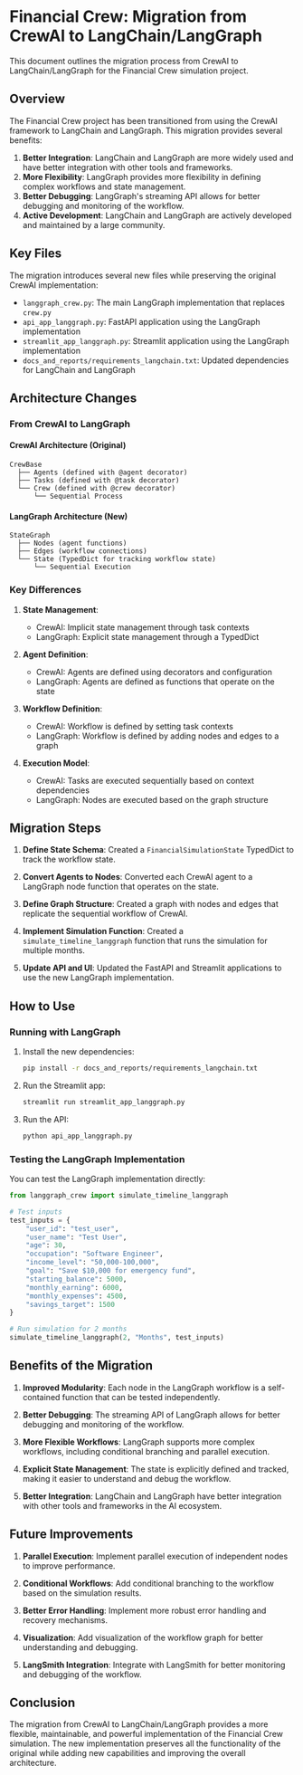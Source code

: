 # Financial Crew: Migration from CrewAI to LangChain/LangGraph

This document outlines the migration process from CrewAI to LangChain/LangGraph for the Financial Crew simulation project.

## Overview

The Financial Crew project has been transitioned from using the CrewAI framework to LangChain and LangGraph. This migration provides several benefits:

1. **Better Integration**: LangChain and LangGraph are more widely used and have better integration with other tools and frameworks.
2. **More Flexibility**: LangGraph provides more flexibility in defining complex workflows and state management.
3. **Better Debugging**: LangGraph's streaming API allows for better debugging and monitoring of the workflow.
4. **Active Development**: LangChain and LangGraph are actively developed and maintained by a large community.

## Key Files

The migration introduces several new files while preserving the original CrewAI implementation:

- `langgraph_crew.py`: The main LangGraph implementation that replaces `crew.py`
- `api_app_langgraph.py`: FastAPI application using the LangGraph implementation
- `streamlit_app_langgraph.py`: Streamlit application using the LangGraph implementation
- `docs_and_reports/requirements_langchain.txt`: Updated dependencies for LangChain and LangGraph

## Architecture Changes

### From CrewAI to LangGraph

#### CrewAI Architecture (Original)

```
CrewBase
  ├── Agents (defined with @agent decorator)
  ├── Tasks (defined with @task decorator)
  └── Crew (defined with @crew decorator)
      └── Sequential Process
```

#### LangGraph Architecture (New)

```
StateGraph
  ├── Nodes (agent functions)
  ├── Edges (workflow connections)
  └── State (TypedDict for tracking workflow state)
      └── Sequential Execution
```

### Key Differences

1. **State Management**:
   - CrewAI: Implicit state management through task contexts
   - LangGraph: Explicit state management through a TypedDict

2. **Agent Definition**:
   - CrewAI: Agents are defined using decorators and configuration
   - LangGraph: Agents are defined as functions that operate on the state

3. **Workflow Definition**:
   - CrewAI: Workflow is defined by setting task contexts
   - LangGraph: Workflow is defined by adding nodes and edges to a graph

4. **Execution Model**:
   - CrewAI: Tasks are executed sequentially based on context dependencies
   - LangGraph: Nodes are executed based on the graph structure

## Migration Steps

1. **Define State Schema**: Created a `FinancialSimulationState` TypedDict to track the workflow state.

2. **Convert Agents to Nodes**: Converted each CrewAI agent to a LangGraph node function that operates on the state.

3. **Define Graph Structure**: Created a graph with nodes and edges that replicate the sequential workflow of CrewAI.

4. **Implement Simulation Function**: Created a `simulate_timeline_langgraph` function that runs the simulation for multiple months.

5. **Update API and UI**: Updated the FastAPI and Streamlit applications to use the new LangGraph implementation.

## How to Use

### Running with LangGraph

1. Install the new dependencies:
   ```bash
   pip install -r docs_and_reports/requirements_langchain.txt
   ```

2. Run the Streamlit app:
   ```bash
   streamlit run streamlit_app_langgraph.py
   ```

3. Run the API:
   ```bash
   python api_app_langgraph.py
   ```

### Testing the LangGraph Implementation

You can test the LangGraph implementation directly:

```python
from langgraph_crew import simulate_timeline_langgraph

# Test inputs
test_inputs = {
    "user_id": "test_user",
    "user_name": "Test User",
    "age": 30,
    "occupation": "Software Engineer",
    "income_level": "50,000-100,000",
    "goal": "Save $10,000 for emergency fund",
    "starting_balance": 5000,
    "monthly_earning": 6000,
    "monthly_expenses": 4500,
    "savings_target": 1500
}

# Run simulation for 2 months
simulate_timeline_langgraph(2, "Months", test_inputs)
```

## Benefits of the Migration

1. **Improved Modularity**: Each node in the LangGraph workflow is a self-contained function that can be tested independently.

2. **Better Debugging**: The streaming API of LangGraph allows for better debugging and monitoring of the workflow.

3. **More Flexible Workflows**: LangGraph supports more complex workflows, including conditional branching and parallel execution.

4. **Explicit State Management**: The state is explicitly defined and tracked, making it easier to understand and debug the workflow.

5. **Better Integration**: LangChain and LangGraph have better integration with other tools and frameworks in the AI ecosystem.

## Future Improvements

1. **Parallel Execution**: Implement parallel execution of independent nodes to improve performance.

2. **Conditional Workflows**: Add conditional branching to the workflow based on the simulation results.

3. **Better Error Handling**: Implement more robust error handling and recovery mechanisms.

4. **Visualization**: Add visualization of the workflow graph for better understanding and debugging.

5. **LangSmith Integration**: Integrate with LangSmith for better monitoring and debugging of the workflow.

## Conclusion

The migration from CrewAI to LangChain/LangGraph provides a more flexible, maintainable, and powerful implementation of the Financial Crew simulation. The new implementation preserves all the functionality of the original while adding new capabilities and improving the overall architecture.
